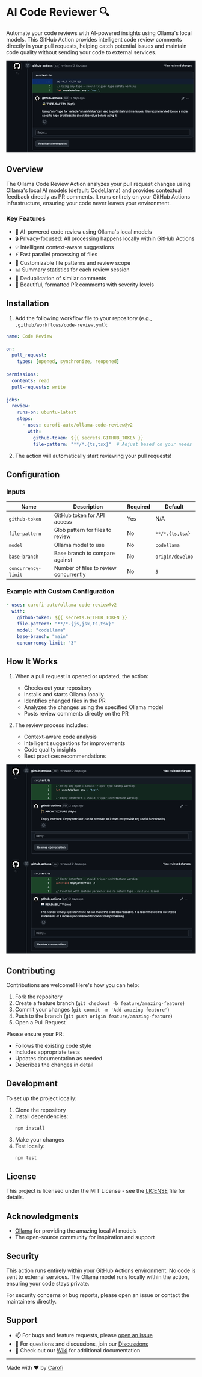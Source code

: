 # AI Code Reviewer 🔍

Automate your code reviews with AI-powered insights using Ollama's local models. This GitHub Action provides intelligent code review comments directly in your pull requests, helping catch potential issues and maintain code quality without sending your code to external services.

![Sample Code Review Comment](docs/images/comment-1.png)

## Overview

The Ollama Code Review Action analyzes your pull request changes using Ollama's local AI models (default: CodeLlama) and provides contextual feedback directly as PR comments. It runs entirely on your GitHub Actions infrastructure, ensuring your code never leaves your environment.

### Key Features

- 🤖 AI-powered code review using Ollama's local models
- 🔒 Privacy-focused: All processing happens locally within GitHub Actions
- 💡 Intelligent context-aware suggestions
- ⚡ Fast parallel processing of files
- 🎯 Customizable file patterns and review scope
- 📊 Summary statistics for each review session
- 🔄 Deduplication of similar comments
- 🎨 Beautiful, formatted PR comments with severity levels

## Installation

1. Add the following workflow file to your repository (e.g., `.github/workflows/code-review.yml`):

```yaml
name: Code Review

on:
  pull_request:
    types: [opened, synchronize, reopened]

permissions:
  contents: read
  pull-requests: write

jobs:
  review:
    runs-on: ubuntu-latest
    steps:
      - uses: carofi-auto/ollama-code-review@v2
        with:
          github-token: ${{ secrets.GITHUB_TOKEN }}
          file-pattern: "**/*.{ts,tsx}"  # Adjust based on your needs
```

2. The action will automatically start reviewing your pull requests!

## Configuration

### Inputs

| Name | Description | Required | Default |
|------|-------------|----------|---------|
| `github-token` | GitHub token for API access | Yes | N/A |
| `file-pattern` | Glob pattern for files to review | No | `**/*.{ts,tsx}` |
| `model` | Ollama model to use | No | `codellama` |
| `base-branch` | Base branch to compare against | No | `origin/develop` |
| `concurrency-limit` | Number of files to review concurrently | No | `5` |

### Example with Custom Configuration

```yaml
- uses: carofi-auto/ollama-code-review@v2
  with:
    github-token: ${{ secrets.GITHUB_TOKEN }}
    file-pattern: "**/*.{js,jsx,ts,tsx}"
    model: "codellama"
    base-branch: "main"
    concurrency-limit: "3"
```

## How It Works

1. When a pull request is opened or updated, the action:
   - Checks out your repository
   - Installs and starts Ollama locally
   - Identifies changed files in the PR
   - Analyzes the changes using the specified Ollama model
   - Posts review comments directly on the PR

2. The review process includes:
   - Context-aware code analysis
   - Intelligent suggestions for improvements
   - Code quality insights
   - Best practices recommendations

![Review Process](docs/images/comment-2.png)

## Contributing

Contributions are welcome! Here's how you can help:

1. Fork the repository
2. Create a feature branch (`git checkout -b feature/amazing-feature`)
3. Commit your changes (`git commit -m 'Add amazing feature'`)
4. Push to the branch (`git push origin feature/amazing-feature`)
5. Open a Pull Request

Please ensure your PR:
- Follows the existing code style
- Includes appropriate tests
- Updates documentation as needed
- Describes the changes in detail

## Development

To set up the project locally:

1. Clone the repository
2. Install dependencies:
   ```bash
   npm install
   ```
3. Make your changes
4. Test locally:
   ```bash
   npm test
   ```

## License

This project is licensed under the MIT License - see the [LICENSE](LICENSE) file for details.

## Acknowledgments

- [Ollama](https://ollama.ai/) for providing the amazing local AI models
- The open-source community for inspiration and support

## Security

This action runs entirely within your GitHub Actions environment. No code is sent to external services. The Ollama model runs locally within the action, ensuring your code stays private.

For security concerns or bug reports, please open an issue or contact the maintainers directly.

## Support

- 📫 For bugs and feature requests, please [open an issue](../../issues/new)
- 💬 For questions and discussions, join our [Discussions](../../discussions)
- 📖 Check out our [Wiki](../../wiki) for additional documentation

---

Made with ❤️ by [Carofi](https://www.carofi.app)
